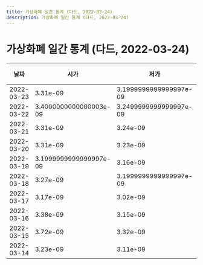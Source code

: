 ```yaml
---
title: 가상화폐 일간 통계 (다드, 2022-03-24)
description: 가상화폐 일간 통계 (다드, 2022-03-24)
---
```



가상화폐 일간 통계 (다드, 2022-03-24)
===

|날짜|시가|저가|고가|종가|비고|
|--|--|--|--|--|--|
|2022-03-23|3.31e-09|3.1999999999999997e-09|3.39e-09|3.28e-09|    |
|2022-03-22|3.4000000000000003e-09|3.2499999999999997e-09|3.44e-09|3.34e-09|    |
|2022-03-21|3.31e-09|3.24e-09|3.48e-09|3.41e-09|    |
|2022-03-20|3.31e-09|3.23e-09|3.39e-09|3.36e-09|    |
|2022-03-19|3.1999999999999997e-09|3.16e-09|3.36e-09|3.31e-09|    |
|2022-03-18|3.27e-09|3.1999999999999997e-09|3.4000000000000003e-09|3.1999999999999997e-09|    |
|2022-03-17|3.17e-09|3.02e-09|3.45e-09|3.24e-09|    |
|2022-03-16|3.38e-09|3.15e-09|3.4199999999999998e-09|3.16e-09|    |
|2022-03-15|3.72e-09|3.32e-09|4.48e-09|3.3500000000000002e-09|    |
|2022-03-14|3.23e-09|3.11e-09|3.92e-09|3.7100000000000002e-09|    |
